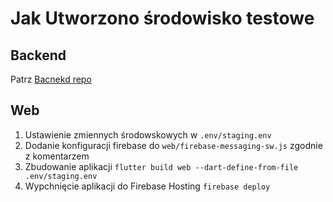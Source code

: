 # Jak Utworzono środowisko testowe

## Backend
Patrz [Bacnekd repo](https://github.com/SPKapp/spk-backend-service/blob/main/docs/staging.md)


## Web
1. Ustawienie zmiennych środowskowych w `.env/staging.env`
2. Dodanie konfiguracji firebase do `web/firebase-messaging-sw.js` zgodnie z komentarzem
3. Zbudowanie aplikacji `flutter build web --dart-define-from-file .env/staging.env`
4. Wypchnięcie aplikacji do Firebase Hosting `firebase deploy`